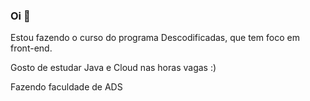 ### Oi 👋

Estou fazendo o curso do programa Descodificadas, que tem foco em front-end.

Gosto de estudar Java e Cloud nas horas vagas :)

Fazendo faculdade de ADS
